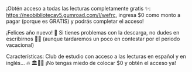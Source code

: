 ¡Obtén acceso a todas las lecturas completamente gratis ✨: https://neobibliotecav5.gumroad.com/l/wefrc, ingresa $0 como monto a pagar (porque es GRATIS) y podrás completar el acceso! 

¡Felices año nuevo! 🥳 Si tienes problemas con la descarga, no dudes en escribirnos 🙌🏼 (aunque tardaremos un poco en contestar por el periodo vacacional)

Características: Club de estudio con acceso a las lecturas en español y en inglés... 🔥
🏛🧠🌿 ¡No tengas miedo de colocar $0 y obtén el acceso ya!
